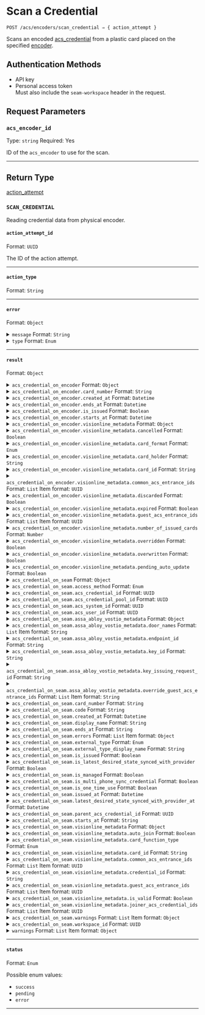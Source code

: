 # Scan a Credential

```
POST /acs/encoders/scan_credential ⇒ { action_attempt }
```

Scans an encoded [acs_credential](../../../capability-guides/access-systems/managing-credentials.md) from a plastic card placed on the specified [encoder](../../../capability-guides/access-systems/working-with-card-encoders-and-scanners/README.md).

## Authentication Methods

- API key
- Personal access token
  <br>Must also include the `seam-workspace` header in the request.

## Request Parameters

### `acs_encoder_id`

Type: `string`
Required: Yes

ID of the `acs_encoder` to use for the scan.

***

## Return Type

[action\_attempt](./)

### `SCAN_CREDENTIAL`

Reading credential data from physical encoder.

#### `action_attempt_id`

Format: `UUID`

The ID of the action attempt.

---

#### `action_type`

Format: `String`

---

#### `error`

Format: `Object`

<details>

<summary><code>message</code> Format: <code>String</code></summary>



</details>

<details>

<summary><code>type</code> Format: <code>Enum</code></summary>


Possible enum values:
- `uncategorized_error`
- `action_attempt_expired`
- `no_credential_on_encoder`


</details>

---

#### `result`

Format: `Object`

<details>

<summary><code>acs_credential_on_encoder</code> Format: <code>Object</code></summary>


Snapshot of credential data read from physical encoder.


</details>

<details>

<summary><code>acs_credential_on_encoder.card_number</code> Format: <code>String</code></summary>


A number or string that physically identifies the card associated with the [credential](../../../capability-guides/access-systems/managing-credentials.md).


</details>

<details>

<summary><code>acs_credential_on_encoder.created_at</code> Format: <code>Datetime</code></summary>


Date and time at which the [credential](../../../capability-guides/access-systems/managing-credentials.md) was created.


</details>

<details>

<summary><code>acs_credential_on_encoder.ends_at</code> Format: <code>Datetime</code></summary>


Date and time at which the [credential](../../../capability-guides/access-systems/managing-credentials.md) will stop being usable.


</details>

<details>

<summary><code>acs_credential_on_encoder.is_issued</code> Format: <code>Boolean</code></summary>



</details>

<details>

<summary><code>acs_credential_on_encoder.starts_at</code> Format: <code>Datetime</code></summary>


Date and time at which the [credential](../../../capability-guides/access-systems/managing-credentials.md) becomes usable.


</details>

<details>

<summary><code>acs_credential_on_encoder.visionline_metadata</code> Format: <code>Object</code></summary>


Visionline-specific metadata for the [credential](../../../capability-guides/access-systems/managing-credentials.md).


</details>

<details>

<summary><code>acs_credential_on_encoder.visionline_metadata.cancelled</code> Format: <code>Boolean</code></summary>


Indicates whether the card associated with the [credential](../../../capability-guides/access-systems/managing-credentials.md) is cancelled.


</details>

<details>

<summary><code>acs_credential_on_encoder.visionline_metadata.card_format</code> Format: <code>Enum</code></summary>


Format of the card associated with the [credential](../../../capability-guides/access-systems/managing-credentials.md).

Possible enum values:
- `TLCode`
- `rfid48`


</details>

<details>

<summary><code>acs_credential_on_encoder.visionline_metadata.card_holder</code> Format: <code>String</code></summary>


Holden of the card associated with the [credential](../../../capability-guides/access-systems/managing-credentials.md).


</details>

<details>

<summary><code>acs_credential_on_encoder.visionline_metadata.card_id</code> Format: <code>String</code></summary>


Card ID for the Visionline card associated with the [credential](../../../capability-guides/access-systems/managing-credentials.md).


</details>

<details>

<summary><code>acs_credential_on_encoder.visionline_metadata.common_acs_entrance_ids</code> Format: <code>List</code> Item format: <code>UUID</code></summary>


IDs of the common [entrances](../../../capability-guides/access-systems/retrieving-entrance-details.md) for the [credential](../../../capability-guides/access-systems/managing-credentials.md).


</details>

<details>

<summary><code>acs_credential_on_encoder.visionline_metadata.discarded</code> Format: <code>Boolean</code></summary>


Indicates whether the card associated with the [credential](../../../capability-guides/access-systems/managing-credentials.md) is discarded.


</details>

<details>

<summary><code>acs_credential_on_encoder.visionline_metadata.expired</code> Format: <code>Boolean</code></summary>


Indicates whether the card associated with the [credential](../../../capability-guides/access-systems/managing-credentials.md) is expired.


</details>

<details>

<summary><code>acs_credential_on_encoder.visionline_metadata.guest_acs_entrance_ids</code> Format: <code>List</code> Item format: <code>UUID</code></summary>


IDs of the guest [entrances](../../../capability-guides/access-systems/retrieving-entrance-details.md) for the [credential](../../../capability-guides/access-systems/managing-credentials.md).


</details>

<details>

<summary><code>acs_credential_on_encoder.visionline_metadata.number_of_issued_cards</code> Format: <code>Number</code></summary>


Number of issued cards associated with the [credential](../../../capability-guides/access-systems/managing-credentials.md).


</details>

<details>

<summary><code>acs_credential_on_encoder.visionline_metadata.overridden</code> Format: <code>Boolean</code></summary>


Indicates whether the card associated with the [credential](../../../capability-guides/access-systems/managing-credentials.md) is overridden.


</details>

<details>

<summary><code>acs_credential_on_encoder.visionline_metadata.overwritten</code> Format: <code>Boolean</code></summary>


Indicates whether the card associated with the [credential](../../../capability-guides/access-systems/managing-credentials.md) is overwritten.


</details>

<details>

<summary><code>acs_credential_on_encoder.visionline_metadata.pending_auto_update</code> Format: <code>Boolean</code></summary>


Indicates whether the card associated with the [credential](../../../capability-guides/access-systems/managing-credentials.md) is pending auto-update.


</details>

<details>

<summary><code>acs_credential_on_seam</code> Format: <code>Object</code></summary>


Matching acs_credential currently encoded on this card.


</details>

<details>

<summary><code>acs_credential_on_seam.access_method</code> Format: <code>Enum</code></summary>


Access method for the [credential](../../../capability-guides/access-systems/managing-credentials.md). Supported values: `code`, `card`, `mobile_key`.

Possible enum values:
- `code`
- `card`
- `mobile_key`


</details>

<details>

<summary><code>acs_credential_on_seam.acs_credential_id</code> Format: <code>UUID</code></summary>


ID of the [credential](../../../capability-guides/access-systems/managing-credentials.md).


</details>

<details>

<summary><code>acs_credential_on_seam.acs_credential_pool_id</code> Format: <code>UUID</code></summary>



</details>

<details>

<summary><code>acs_credential_on_seam.acs_system_id</code> Format: <code>UUID</code></summary>


ID of the [access control system](https://docs.seam.co/latest/capability-guides/access-systems) that contains the [credential](../../../capability-guides/access-systems/managing-credentials.md).


</details>

<details>

<summary><code>acs_credential_on_seam.acs_user_id</code> Format: <code>UUID</code></summary>


ID of the [ACS user](https://docs.seam.co/latest/capability-guides/access-systems/user-management) to whom the [credential](../../../capability-guides/access-systems/managing-credentials.md) belongs.


</details>

<details>

<summary><code>acs_credential_on_seam.assa_abloy_vostio_metadata</code> Format: <code>Object</code></summary>


Vostio-specific metadata for the [credential](../../../capability-guides/access-systems/managing-credentials.md).


</details>

<details>

<summary><code>acs_credential_on_seam.assa_abloy_vostio_metadata.door_names</code> Format: <code>List</code> Item format: <code>String</code></summary>



</details>

<details>

<summary><code>acs_credential_on_seam.assa_abloy_vostio_metadata.endpoint_id</code> Format: <code>String</code></summary>



</details>

<details>

<summary><code>acs_credential_on_seam.assa_abloy_vostio_metadata.key_id</code> Format: <code>String</code></summary>



</details>

<details>

<summary><code>acs_credential_on_seam.assa_abloy_vostio_metadata.key_issuing_request_id</code> Format: <code>String</code></summary>



</details>

<details>

<summary><code>acs_credential_on_seam.assa_abloy_vostio_metadata.override_guest_acs_entrance_ids</code> Format: <code>List</code> Item format: <code>String</code></summary>



</details>

<details>

<summary><code>acs_credential_on_seam.card_number</code> Format: <code>String</code></summary>


Number of the card associated with the [credential](../../../capability-guides/access-systems/managing-credentials.md).


</details>

<details>

<summary><code>acs_credential_on_seam.code</code> Format: <code>String</code></summary>


Access (PIN) code for the [credential](../../../capability-guides/access-systems/managing-credentials.md).


</details>

<details>

<summary><code>acs_credential_on_seam.created_at</code> Format: <code>Datetime</code></summary>


Date and time at which the [credential](../../../capability-guides/access-systems/managing-credentials.md) was created.


</details>

<details>

<summary><code>acs_credential_on_seam.display_name</code> Format: <code>String</code></summary>


Display name that corresponds to the [credential](../../../capability-guides/access-systems/managing-credentials.md) type.


</details>

<details>

<summary><code>acs_credential_on_seam.ends_at</code> Format: <code>String</code></summary>


Date and time at which the [credential](../../../capability-guides/access-systems/managing-credentials.md) validity ends, in [ISO 8601](https://www.iso.org/iso-8601-date-and-time-format.html) format. Must be a time in the future and after `starts_at`.


</details>

<details>

<summary><code>acs_credential_on_seam.errors</code> Format: <code>List</code> Item format: <code>Object</code></summary>


Errors associated with the [credential](../../../capability-guides/access-systems/managing-credentials.md).


**<code>error_code</code>** Format: <code>String</code>




**<code>message</code>** Format: <code>String</code>




</details>

<details>

<summary><code>acs_credential_on_seam.external_type</code> Format: <code>Enum</code></summary>


Brand-specific terminology for the [credential](../../../capability-guides/access-systems/managing-credentials.md) type. Supported values: `pti_card`, `brivo_credential`, `hid_credential`, `visionline_card`.

Possible enum values:
- `pti_card`
- `brivo_credential`
- `hid_credential`
- `visionline_card`
- `salto_ks_credential`
- `assa_abloy_vostio_key`
- `salto_space_key`


</details>

<details>

<summary><code>acs_credential_on_seam.external_type_display_name</code> Format: <code>String</code></summary>


Display name that corresponds to the brand-specific terminology for the [credential](../../../capability-guides/access-systems/managing-credentials.md) type.


</details>

<details>

<summary><code>acs_credential_on_seam.is_issued</code> Format: <code>Boolean</code></summary>


Indicates whether the [credential](../../../capability-guides/access-systems/managing-credentials.md) has been encoded onto a card.


</details>

<details>

<summary><code>acs_credential_on_seam.is_latest_desired_state_synced_with_provider</code> Format: <code>Boolean</code></summary>


Indicates whether the latest state of the [credential](../../../capability-guides/access-systems/managing-credentials.md) has been synced from Seam to the provider.


</details>

<details>

<summary><code>acs_credential_on_seam.is_managed</code> Format: <code>Boolean</code></summary>



</details>

<details>

<summary><code>acs_credential_on_seam.is_multi_phone_sync_credential</code> Format: <code>Boolean</code></summary>


Indicates whether the [credential](../../../capability-guides/access-systems/managing-credentials.md) is a [multi-phone sync credential](https://docs.seam.co/latest/capability-guides/mobile-access-in-development/issuing-mobile-credentials-from-an-access-control-system#what-are-multi-phone-sync-credentials).


</details>

<details>

<summary><code>acs_credential_on_seam.is_one_time_use</code> Format: <code>Boolean</code></summary>


Indicates whether the [credential](../../../capability-guides/access-systems/managing-credentials.md) can only be used once. If `true`, the code becomes invalid after the first use.


</details>

<details>

<summary><code>acs_credential_on_seam.issued_at</code> Format: <code>Datetime</code></summary>


Date and time at which the [credential](../../../capability-guides/access-systems/managing-credentials.md) was encoded onto a card.


</details>

<details>

<summary><code>acs_credential_on_seam.latest_desired_state_synced_with_provider_at</code> Format: <code>Datetime</code></summary>


Date and time at which the state of the [credential](../../../capability-guides/access-systems/managing-credentials.md) was most recently synced from Seam to the provider.


</details>

<details>

<summary><code>acs_credential_on_seam.parent_acs_credential_id</code> Format: <code>UUID</code></summary>


ID of the parent [credential](../../../capability-guides/access-systems/managing-credentials.md).


</details>

<details>

<summary><code>acs_credential_on_seam.starts_at</code> Format: <code>String</code></summary>


Date and time at which the [credential](../../../capability-guides/access-systems/managing-credentials.md) validity starts, in [ISO 8601](https://www.iso.org/iso-8601-date-and-time-format.html) format.


</details>

<details>

<summary><code>acs_credential_on_seam.visionline_metadata</code> Format: <code>Object</code></summary>


Visionline-specific metadata for the [credential](../../../capability-guides/access-systems/managing-credentials.md).


</details>

<details>

<summary><code>acs_credential_on_seam.visionline_metadata.auto_join</code> Format: <code>Boolean</code></summary>



</details>

<details>

<summary><code>acs_credential_on_seam.visionline_metadata.card_function_type</code> Format: <code>Enum</code></summary>


Possible enum values:
- `guest`
- `staff`


</details>

<details>

<summary><code>acs_credential_on_seam.visionline_metadata.card_id</code> Format: <code>String</code></summary>



</details>

<details>

<summary><code>acs_credential_on_seam.visionline_metadata.common_acs_entrance_ids</code> Format: <code>List</code> Item format: <code>UUID</code></summary>



</details>

<details>

<summary><code>acs_credential_on_seam.visionline_metadata.credential_id</code> Format: <code>String</code></summary>



</details>

<details>

<summary><code>acs_credential_on_seam.visionline_metadata.guest_acs_entrance_ids</code> Format: <code>List</code> Item format: <code>UUID</code></summary>



</details>

<details>

<summary><code>acs_credential_on_seam.visionline_metadata.is_valid</code> Format: <code>Boolean</code></summary>



</details>

<details>

<summary><code>acs_credential_on_seam.visionline_metadata.joiner_acs_credential_ids</code> Format: <code>List</code> Item format: <code>UUID</code></summary>



</details>

<details>

<summary><code>acs_credential_on_seam.warnings</code> Format: <code>List</code> Item format: <code>Object</code></summary>


Warnings associated with the [credential](../../../capability-guides/access-systems/managing-credentials.md).


**<code>created_at</code>** Format: <code>Datetime</code>

Date and time at which Seam created the warning.



**<code>message</code>** Format: <code>String</code>

Detailed description of the warning. Provides insights into the issue and potentially how to rectify it.



**<code>warning_code</code>** Format: <code>Enum</code>

Unique identifier of the type of warning. Enables quick recognition and categorization of the issue.

Possible enum values:
- `waiting_to_be_issued`
- `schedule_externally_modified`
- `schedule_modified`
- `being_deleted`
- `unknown_issue_with_acs_credential`
- `needs_to_be_reissued`


</details>

<details>

<summary><code>acs_credential_on_seam.workspace_id</code> Format: <code>UUID</code></summary>


ID of the [workspace](../../../core-concepts/workspaces/README.md) that contains the [credential](../../../capability-guides/access-systems/managing-credentials.md).


</details>

<details>

<summary><code>warnings</code> Format: <code>List</code> Item format: <code>Object</code></summary>



**<code>warning_code</code>** Format: <code>Enum</code>


Possible enum values:
- `acs_credential_on_encoder_out_of_sync`
- `acs_credential_on_seam_not_found`


**<code>warning_message</code>** Format: <code>String</code>




</details>

---

#### `status`

Format: `Enum`

Possible enum values:
- `success`
- `pending`
- `error`

---

